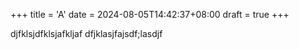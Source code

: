 +++
title = 'A'
date = 2024-08-05T14:42:37+08:00
draft = true
+++


djfklsjdfklsjafkljaf
dfjklasjfajsdf;lasdjf

